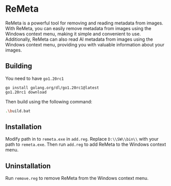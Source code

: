 # ReMeta

ReMeta is a powerful tool for removing and reading metadata from images. With ReMeta, you can easily remove metadata from images using the Windows context menu, making it simple and convenient to use. Additionally, ReMeta can also read AI metadata from images using the Windows context menu, providing you with valuable information about your images.

## Building

You need to have `go1.20rc1` 
```
go install golang.org/dl/go1.20rc1@latest
go1.20rc1 download
```
Then build using the following command:
```sh
.\build.bat
```

## Installation

Modify path in to `remeta.exe` in `add.reg`. Replace `D:\\SW\\bin\\` with your path to `remeta.exe`. Then run `add.reg` to add ReMeta to the Windows context menu.

## Uninstallation

Run `remove.reg` to remove ReMeta from the Windows context menu.